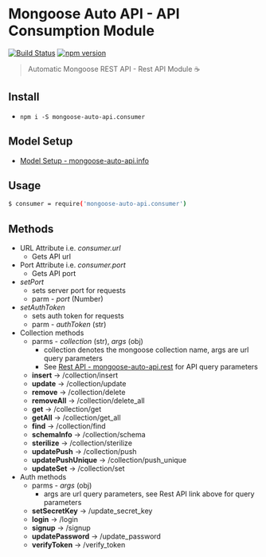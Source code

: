 # Mongoose Auto API - API Consumption Module
[![Build Status](https://travis-ci.org/edmundpf/mongoose-auto-api-consumer.svg?branch=master)](https://travis-ci.org/edmundpf/mongoose-auto-api-consumer)
[![npm version](https://badge.fury.io/js/mongoose-auto-api.consumer.svg)](https://badge.fury.io/js/mongoose-auto-api.consumer)
> Automatic Mongoose REST API - Rest API Module ☕

## Install
* `npm i -S mongoose-auto-api.consumer`

## Model Setup
* [Model Setup - mongoose-auto-api.info](https://github.com/edmundpf/mongoose-auto-api-info/blob/master/README.md#model-setup)

## Usage
``` bash
$ consumer = require('mongoose-auto-api.consumer')
```

## Methods
* URL Attribute i.e. *consumer.url*
	* Gets API url
* Port Attribute i.e. *consumer.port*
	* Gets API port
* *setPort*
	* sets server port for requests
	* parm - *port* (Number)
* *setAuthToken*
	* sets auth token for requests
	* parm - *authToken* (str)
* Collection methods
	* parms - *collection* (str), *args* (obj)
		* collection denotes the mongoose collection name, args are url query parameters
		* See [Rest API - mongoose-auto-api.rest](https://github.com/edmundpf/mongoose-auto-api-rest/blob/master/README.md#rest-api-details) for API query parameters
	* **insert** -> /collection/insert
	* **update** -> /collection/update
	* **remove** -> /collection/delete
	* **removeAll** -> /collection/delete_all
	* **get** -> /collection/get
	* **getAll** -> /collection/get_all
	* **find** -> /collection/find
	* **schemaInfo** -> /collection/schema
	* **sterilize** -> /collection/sterilize
	* **updatePush** -> /collection/push
	* **updatePushUnique** -> /collection/push_unique
	* **updateSet** -> /collection/set
* Auth methods
	* parms - *args* (obj)
		* args are url query parameters, see Rest API link above for query parameters
	* **setSecretKey** -> /update_secret_key
	* **login** -> /login
	* **signup** -> /signup
	* **updatePassword** -> /update_password
	* **verifyToken** -> /verify_token
